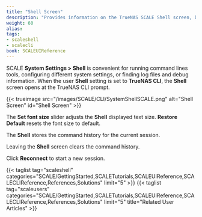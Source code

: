 ```yaml
---
title: "Shell Screen"
description: "Provides information on the TrueNAS SCALE Shell screen, buttons, and slider."
weight: 60
alias:
tags:
- scaleshell
- scalecli
book: SCALEUIReference
---
```


SCALE **System Settings > Shell** is convenient for running command lines tools, configuring different system settings, or finding log files and debug information.
When the user **Shell** setting is set to **TrueNAS CLI**, the **Shell** screen opens at the TrueNAS CLI prompt.

{{< trueimage src="/images/SCALE/CLI/SystemShellSCALE.png" alt="Shell Screen" id="Shell Screen" >}}

The **Set font size** slider adjusts the **Shell** displayed text size.
**Restore Default** resets the font size to default.

The **Shell** stores the command history for the current session.

Leaving the **Shell** screen clears the command history.

Click **Reconnect** to start a new session.

{{< taglist tag="scaleshell" categories="SCALE/GettingStarted,SCALETutorials,SCALEUIReference,SCALECLIReference,References,Solutions" limit="5" >}}
{{< taglist tag="scaleusers" categories="SCALE/GettingStarted,SCALETutorials,SCALEUIReference,SCALECLIReference,References,Solutions" limit="5" title="Related User Articles" >}}
